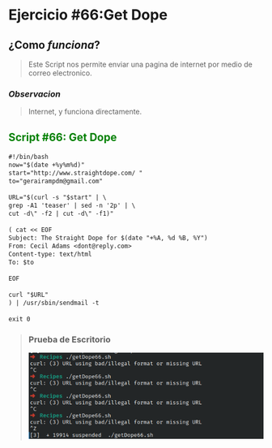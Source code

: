 # Ejercicio #66:Get Dope

## ¿Como _funciona_?

>Este Script nos permite enviar una pagina de internet por medio de correo electronico.

### _Observacion_ ###
>Internet, y funciona directamente.

## <span style="color:green">Script #66: Get Dope </span> ##

```shell
#!/bin/bash
now="$(date +%y%m%d)"
start="http://www.straightdope.com/ "
to="gerairampdm@gmail.com"   

URL="$(curl -s "$start" | \
grep -A1 'teaser' | sed -n '2p' | \
cut -d\" -f2 | cut -d\" -f1)"

( cat << EOF
Subject: The Straight Dope for $(date "+%A, %d %B, %Y")
From: Cecil Adams <dont@reply.com>
Content-type: text/html
To: $to

EOF

curl "$URL"
) | /usr/sbin/sendmail -t

exit 0
```

> ### Prueba de Escritorio ###
> ![1](66.png)